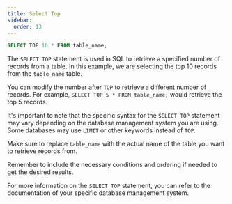 ```yaml
---
title: Select Top
sidebar:
  order: 13
---
```

```sql
SELECT TOP 10 * FROM table_name;
```

The `SELECT TOP` statement is used in SQL to retrieve a specified number of records from a table. In this example, we are selecting the top 10 records from the `table_name` table.

You can modify the number after `TOP` to retrieve a different number of records. For example, `SELECT TOP 5 * FROM table_name;` would retrieve the top 5 records.

It's important to note that the specific syntax for the `SELECT TOP` statement may vary depending on the database management system you are using. Some databases may use `LIMIT` or other keywords instead of `TOP`.

Make sure to replace `table_name` with the actual name of the table you want to retrieve records from.

Remember to include the necessary conditions and ordering if needed to get the desired results.

For more information on the `SELECT TOP` statement, you can refer to the documentation of your specific database management system.
